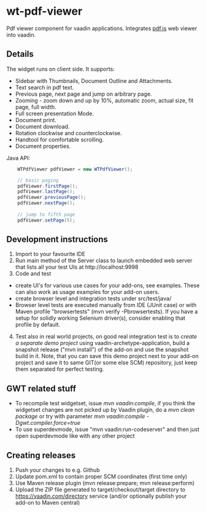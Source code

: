 # wt-pdf-viewer

Pdf viewer component for vaadin applications. Integrates [pdf.js](https://github.com/mozilla/pdf.js/) web viewer into vaadin.

  
## Details

The widget runs on client side. It supports:
* Sidebar with Thumbnails, Document Outline and Attachments.
* Text search in pdf text.
* Previous page, next page and jump on arbitrary page.
* Zooming - zoom down and up by 10%, automatic zoom, actual size, fit page, full width.
* Full screen presentation Mode.
* Document print.
* Document download.
* Rotation clockwise and counterclockwise.
* Handtool for comfortable scrolling.
* Document properties.

Java API:
````java
	WTPdfViewer pdfViewer = new WTPdfViewer();

	// basic paging
	pdfViewer.firstPage();
	pdfViewer.lastPage();
	pdfViewer.previousPage();
	pdfViewer.nextPage();
	
	// jump to fifth page	
	pdfViewer.setPage(5);

````

## Development instructions 

1. Import to your favourite IDE
2. Run main method of the Server class to launch embedded web server that lists all your test UIs at http://localhost:9998
3. Code and test
  * create UI's for various use cases for your add-ons, see examples. These can also work as usage examples for your add-on users.
  * create browser level and integration tests under src/test/java/
  * Browser level tests are executed manually from IDE (JUnit case) or with Maven profile "browsertests" (mvn verify -Pbrowsertests). If you have a setup for solidly working Selenium driver(s), consider enabling that profile by default.
4. Test also in real world projects, on good real integration test is to *create a separate demo project* using vaadin-archetype-application, build a snapshot release ("mvn install") of the add-on and use the snapshot build in it. Note, that you can save this demo project next to your add-on project and save it to same GIT(or some else SCM) repository, just keep them separated for perfect testing.


## GWT related stuff

* To recompile test widgetset, issue *mvn vaadin:compile*, if you think the widgetset changes are not picked up by Vaadin plugin, do a *mvn clean package* or try with parameter *mvn vaadin:compile -Dgwt.compiler.force=true*
* To use superdevmode, issue "mvn vaadin:run-codeserver" and then just open superdevmode like with any other project

## Creating releases

1. Push your changes to e.g. Github 
2. Update pom.xml to contain proper SCM coordinates (first time only)
3. Use Maven release plugin (mvn release:prepare; mvn release:perform)
4. Upload the ZIP file generated to target/checkout/target directory to https://vaadin.com/directory service (and/or optionally publish your add-on to Maven central)

